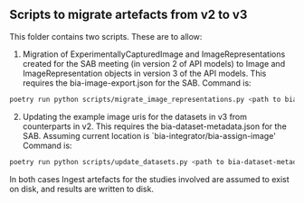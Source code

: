 ## Scripts to migrate artefacts from v2 to v3

This folder contains two scripts. These are to allow:

1. Migration of ExperimentallyCapturedImage and ImageRepresentations created for the SAB meeting (in version 2 of API models) to Image and ImageRepresentation objects in version 3 of the API models. This requires the bia-image-export.json for the SAB. Command is:
```sh
poetry run python scripts/migrate_image_representations.py <path to bia-image-export.json>
```

2. Updating the example image uris for the datasets in v3 from counterparts in v2. This requires the bia-dataset-metadata.json for the SAB. Assuming current location is `bia-integrator/bia-assign-image' Command is:
```sh
poetry run python scripts/update_datasets.py <path to bia-dataset-metadata.json>
```

In both cases Ingest artefacts for the studies involved are assumed to exist on disk, and results are written to disk.

